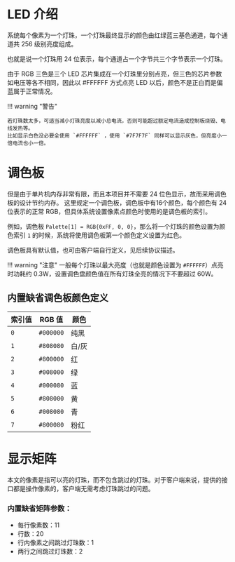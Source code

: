 # LED 介绍

系统每个像素为一个灯珠，一个灯珠最终显示的颜色由红绿蓝三基色通道，每个通道共 256 级别亮度组成。

也就是说一个灯珠用 24 位表示，每个通道占一个字节共三个字节表示一个灯珠。

由于 RGB 三色是三个 LED 芯片集成在一个灯珠里分别点亮，但三色的芯片参数如电压等各不相同，因此以 #FFFFFF 方式点亮 LED 以后，颜色不是正白而是偏蓝属于正常情况。

!!! warning "警告"

    若灯珠数太多，可适当减小灯珠亮度以减小总电流，否则可能超过额定电流造成控制板烧毁、电线发热等。
    比如显示白色没必要全使用 `#FFFFFF` ，使用 `#7F7F7F` 同样可以显示灰色，但亮度小一倍电流也小一倍。

# 调色板

但是由于单片机内存非常有限，而且本项目并不需要 24 位色显示，故而采用调色板的设计节约内存。
这里规定一个调色板，调色板中有16个颜色，每个颜色有 24 位表示的正常 RGB，但具体系统设置像素点颜色时使用的是调色板的索引。

例如，调色板 `Palette[1] = RGB{0xFF, 0, 0}`，那么将一个灯珠的颜色设置为颜色索引 `1` 的时候，系统将使用调色板第一个颜色定义设置为红色。

调色板具有默认值，也可由客户端自行定义，见后续协议描述。

!!! warning "注意"
    一般每个灯珠以最大亮度（也就是颜色设置为 `#FFFFFF`）点亮时功耗约 0.3W，设置调色盘颜色值在所有灯珠全亮的情况下不要超过 60W。

## 内置缺省调色板颜色定义

索引值 | RGB 值 | 颜色
------------ | ------------- | ------------
`0` | `#000000` | 纯黑
`1` | `#808080` | 白/灰
`2` | `#800000` | 红
`3` | `#008000` | 绿
`4` | `#000080` | 蓝
`5` | `#808000` | 黄
`6` | `#008080` | 青
`7` | `#800080` | 粉红


# 显示矩阵

本文的像素是指可以亮的灯珠，而不包含跳过的灯珠。对于客户端来说，提供的接口都是操作像素的，客户端无需考虑灯珠跳过的问题。

### 内置缺省矩阵参数：

* 每行像素数：11
* 行数：20
* 行内像素之间跳过灯珠数：1
* 两行之间跳过灯珠数：2